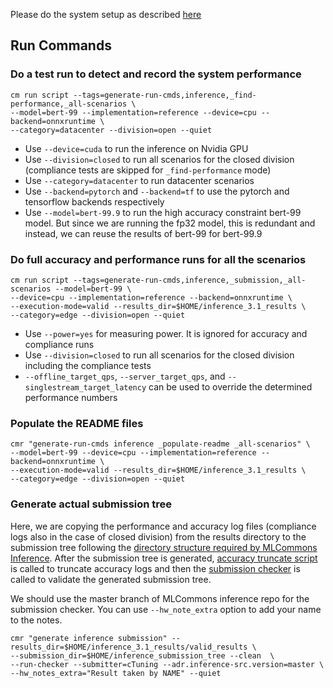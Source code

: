 Please do the system setup as described [here](README.md)


## Run Commands


### Do a test run to detect and record the system performance

```
cm run script --tags=generate-run-cmds,inference,_find-performance,_all-scenarios \
--model=bert-99 --implementation=reference --device=cpu --backend=onnxruntime \
--category=datacenter --division=open --quiet
```
* Use `--device=cuda` to run the inference on Nvidia GPU
* Use `--division=closed` to run all scenarios for the closed division (compliance tests are skipped for `_find-performance` mode)
* Use `--category=datacenter` to run datacenter scenarios
* Use `--backend=pytorch` and `--backend=tf` to use the pytorch and tensorflow backends respectively
* Use `--model=bert-99.9` to run the high accuracy constraint bert-99 model. But since we are running the fp32 model, this is redundant and instead, we can reuse the results of bert-99 for bert-99.9


### Do full accuracy and performance runs for all the scenarios

```
cm run script --tags=generate-run-cmds,inference,_submission,_all-scenarios --model=bert-99 \
--device=cpu --implementation=reference --backend=onnxruntime \
--execution-mode=valid --results_dir=$HOME/inference_3.1_results \
--category=edge --division=open --quiet
```

* Use `--power=yes` for measuring power. It is ignored for accuracy and compliance runs
* Use `--division=closed` to run all scenarios for the closed division including the compliance tests
* `--offline_target_qps`, `--server_target_qps`, and `--singlestream_target_latency` can be used to override the determined performance numbers

### Populate the README files
```
cmr "generate-run-cmds inference _populate-readme _all-scenarios" \
--model=bert-99 --device=cpu --implementation=reference --backend=onnxruntime \
--execution-mode=valid --results_dir=$HOME/inference_3.1_results \
--category=edge --division=open --quiet
```

### Generate actual submission tree

Here, we are copying the performance and accuracy log files (compliance logs also in the case of closed division) from the results directory to the submission tree following the [directory structure required by MLCommons Inference](https://github.com/mlcommons/policies/blob/master/submission_rules.adoc#inference-1). After the submission tree is generated, [accuracy truncate script](https://github.com/mlcommons/ck/tree/master/cm-mlops/script/truncate-mlperf-inference-accuracy-log) is called to truncate accuracy logs and then the [submission checker](https://github.com/mlcommons/ck/tree/master/cm-mlops/script/run-mlperf-inference-submission-checker) is called to validate the generated submission tree.

We should use the master branch of MLCommons inference repo for the submission checker. You can use `--hw_note_extra` option to add your name to the notes.
```
cmr "generate inference submission" --results_dir=$HOME/inference_3.1_results/valid_results \
--submission_dir=$HOME/inference_submission_tree --clean  \
--run-checker --submitter=cTuning --adr.inference-src.version=master \
--hw_notes_extra="Result taken by NAME" --quiet
```
